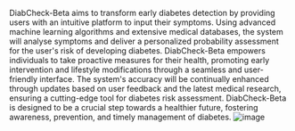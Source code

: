 DiabCheck-Beta aims to transform early diabetes detection by providing  users with an intuitive platform to input their symptoms. Using advanced  machine learning algorithms and extensive medical databases, the  system will analyse symptoms and deliver a personalized probability  assessment for the user's risk of developing diabetes. DiabCheck-Beta  empowers individuals to take proactive measures for their health,  promoting early intervention and lifestyle modifications through a  seamless and user-friendly interface. The system's accuracy will be  continually enhanced through updates based on user feedback and the  latest medical research, ensuring a cutting-edge tool for diabetes  risk assessment. DiabCheck-Beta is designed to be a crucial step towards  a healthier future, fostering awareness, prevention, and timely  management of diabetes.
![image](https://github.com/arunATL/DiabCheck-Beta/assets/131238911/b4b8e83f-b42e-4996-91d8-03f51731510d)
